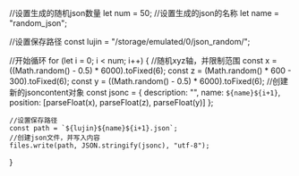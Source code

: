 //设置生成的随机json数量
let num = 50;
//设置生成的json的名称
let name = "random_json";


//设置保存路径
const lujin = "/storage/emulated/0/json_random/";

//开始循环
for (let i = 0; i < num; i++) {
    //随机xyz轴，并限制范围
    const x = ((Math.random() - 0.5) * 6000).toFixed(6);
    const z = (Math.random() * 600 - 300).toFixed(6);
    const y = ((Math.random() - 0.5) * 6000).toFixed(6);
    //创建新的jsoncontent对象
    const jsonc = {
        description: "",
        name: `${name}${i+1}`,
        position: [parseFloat(x), parseFloat(z), parseFloat(y)]
    };

    //设置保存路径
    const path = `${lujin}${name}${i+1}.json`;
    //创建json文件，并写入内容
    files.write(path, JSON.stringify(jsonc), "utf-8");
}
